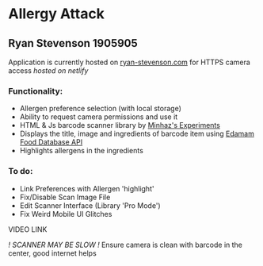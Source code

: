 # Allergy Attack
## Ryan Stevenson 1905905
Application is currently hosted on [ryan-stevenson.com](https://ryan-stevenson.com/) for HTTPS camera access *hosted on netlify*

### Functionality:
- Allergen preference selection (with local storage)
- Ability to request camera permissions and use it
- HTML & Js barcode scanner library by [Minhaz's Experiments](https://blog.minhazav.dev/research/html5-qrcode)
- Displays the title, image and ingredients of barcode item using [Edamam Food Database API](https://rapidapi.com/edamam/api/edamam-food-and-grocery-database)
- Highlights allergens in the ingredients

### To do:
- Link Preferences with Allergen 'highlight'
- Fix/Disable Scan Image File
- Edit Scanner Interface (Library 'Pro Mode')
- Fix Weird Mobile UI Glitches


VIDEO LINK

*! SCANNER MAY BE SLOW !*
Ensure camera is clean with barcode in the center, good internet helps
        
    
